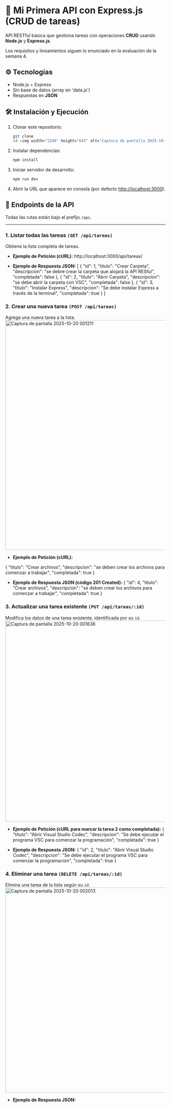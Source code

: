 # 🚀 Mi Primera API con Express.js (CRUD de tareas)

API RESTful básica que gestiona tareas con operaciones **CRUD** usando **Node.js** y **Express.js**.

Los requisitos y lineamientos siguen lo enunciado en la evaluación de la semana 4.

## ⚙️ Tecnologías

- Node.js + Express
- Sin base de datos (array en 'data.js')
- Respuestas en **JSON**

## 🛠️ Instalación y Ejecución

1. Clonar este repositorio:
   ```bash
   git clone 
   cd <img width="1240" height="643" alt="Captura de pantalla 2025-10-20 002013" src="https://github.com/user-attachments/assets/f2317cae-51ce-4a95-81f0-a06ae99aaaad" />

   ```
2. Instalar dependencias:
   ```bash
   npm install
   ```
3. Iniciar servidor de desarrollo:
   ```bash
   npm run dev
   ```
4. Abrir la URL que aparece en consola (por defecto [http://localhost:3000](http://localhost:3000)).

## 📂 Endpoints de la API

Todas las rutas están bajo el prefijo `/api`.

---

### 1. Listar todas las tareas `(GET /api/tareas)`

Obtiene la lista completa de tareas.

* **Ejemplo de Petición (cURL):**
   http://localhost:3000/api/tareas/

* **Ejemplo de Respuesta JSON:**
[
    {
        "id": 1,
        "titulo": "Crear Carpeta",
        "descripcion": "se debre crear la carpeta que alojará la API RESful",
        "completada": false
    },
    {
        "id": 2,
        "titulo": "Abrir Carpeta",
        "descripcion": "se debe abrir la carpeta con VSC",
        "completada": false
    },
    {
        "id": 3,
        "titulo": "Instalar Express",
        "descripcion": "Se debe instalar Express a través de la terminal",
        "completada": true
    }
]
    
### 2. Crear una nueva tarea `(POST /api/tareas)`

Agrega una nueva tarea a la lista.
<img width="1363" height="721" alt="Captura de pantalla 2025-10-20 001211" src="https://github.com/user-attachments/assets/582ec73a-19c2-4e7f-b2b9-b7ce4e2eaffc" />

* **Ejemplo de Petición (cURL):**
   
 {
        "titulo": "Crear archivos",
        "descripcion": "se deben crear los archivos para comenzar a trabajar",
        "completada": true
 }
* **Ejemplo de Respuesta JSON (código 201 Created):**
    {
    "id": 4,
    "titulo": "Crear archivos",
    "descripcion": "se deben crear los archivos para comenzar a trabajar",
    "completada": true
}

### 3. Actualizar una tarea existente `(PUT /api/tareas/:id)`

Modifica los datos de una tarea existente, identificada por su `id`.
<img width="1229" height="631" alt="Captura de pantalla 2025-10-20 001636" src="https://github.com/user-attachments/assets/414eeb5c-204c-49d8-992a-aae4b130cd46" />

* **Ejemplo de Petición (cURL para marcar la tarea 2 como completada):**
{
        "titulo": "Abrir Visual Studio Codec",
        "descripcion": "Se debe ejecutar el programa VSC para comenzar la programación",
        "completada": true
 }

* **Ejemplo de Respuesta JSON:**
  {
    "id": 2,
    "titulo": "Abrir Visual Studio Codec",
    "descripcion": "Se debe ejecutar el programa VSC para comenzar la programación",
    "completada": true
}

### 4. Eliminar una tarea `(DELETE /api/tareas/:id)`

Elimina una tarea de la lista según su `id`.
<img width="1240" height="643" alt="Captura de pantalla 2025-10-20 002013" src="https://github.com/user-attachments/assets/74ebe190-4d1b-4b63-acbc-b2b638645114" />




* **Ejemplo de Respuesta JSON:**

  
